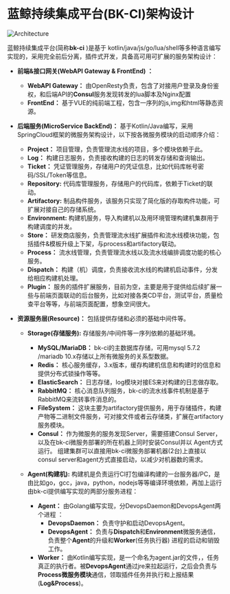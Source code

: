 # 蓝鲸持续集成平台(BK-CI)架构设计

![Architecture](../resource/img/architecture.png)

蓝鲸持续集成平台(简称**bk-ci** )是基于 kotlin/java/js/go/lua/shell等多种语言编写实现的，采用完全前后分离，插件式开发，具备高可用可扩展的服务架构设计：

- **前端&接口网关(WebAPI Gateway & FrontEnd) ：**

  - **WebAPI Gateway：** 由OpenResty负责，包含了对接用户登录及身份鉴权，和后端API的**Consul**服务发现转发的lua脚本及Nginx配置
  - **FrontEnd：** 基于VUE的纯前端工程，包含一序列的js,img和html等静态资源。

- **后端服务(MicroService BackEnd)：** 基于Kotlin/Java编写，采用SpringCloud框架的微服务架构设计，以下按各微服务模块的启动顺序介绍：

  - **Project：** 项目管理，负责管理流水线的项目，多个模块依赖于此。
  - **Log：** 构建日志服务，负责接收构建的日志的转发存储和查询输出。
  - **Ticket：** 凭证管理服务，存储用户的凭证信息，比如代码库帐号密码/SSL/Token等信息。
  - **Repository:** 代码库管理服务，存储用户的代码库，依赖于Ticket的联动。
  - **Artifactory:** 制品构件服务，该服务只实现了简化版的存取构件功能，可扩展对接自己的存储系统。
  - **Environment:** 构建机服务，导入构建机以及用环境管理构建机集群用于构建调度的并发。
  - **Store：** 研发商店服务，负责管理流水线扩展插件和流水线模块功能，包括插件&模板升级上下架，与process和artifactory联动。
  - **Process：** 流水线管理，负责管理流水线以及流水线编排调度功能的核心服务。
  - **Dispatch：** 构建（机）调度，负责接收流水线的构建机启动事件，分发给相应构建机处理。
  - **Plugin：** 服务的插件扩展服务，目前为空，主要是用于提供给后续扩展一些与前端页面联动的后台服务，比如对接各类CD平台，测试平台，质量检查平台等等，与前端页面配置，想象空间很大。

- **资源服务层(Resource)：** 包括提供存储和必须的基础中间件等。
  - **Storage(存储服务):** 存储服务/中间件等一序列依赖的基础环境。
    - **MySQL/MariaDB：** bk-ci的主数据库存储，可用mysql 5.7.2 /mariadb 10.x存储以上所有微服务的关系型数据。
    - **Redis：** 核心服务缓存，3.x版本，缓存构建机信息和构建时的信息和提供分布式锁操作等等。
    - **ElasticSearch：** 日志存储，log模块对接ES来对构建的日志做存取。
    - **RabbitMQ：** 核心消息队列服务，bk-ci的流水线事件机制是基于RabbitMQ来流转事件消息的。
    - **FileSystem：** 这块主要为artifactory提供服务，用于存储插件，构建产物等二进制文件服务，可对接文件或者云存储类，扩展在artifactory服务模块。
    - **Consul：** 作为微服务的服务发现Server，需要搭建Consul Server， 以及在bk-ci微服务部署的所在机器上同时安装Consul并以 Agent方式运行。  组建集群可以直接用bk-ci微服务部署机器(2台)上直接以consul server和agent方式直接启动，以减少对机器数的需求。

  - **Agent(构建机):**   构建机是负责运行CI打包编译构建的一台服务器/PC，是由比如go，gcc，java，python，nodejs等等编译环境依赖，再加上运行由bk-ci提供编写实现的两部分服务进程：
    - **Agent：** 由Golang编写实现，分DevopsDaemon和DevopsAgent两个进程 ：
      - **DevopsDaemon：** 负责守护和启动DevopsAgent。
      - **DevopsAgent：** 负责与**Dispatch**和**Environment**微服务通信，负责整个**Agent**的升级和**Worker**(任务执行器) 进程的启动和销毁工作。
    - **Worker：** 由Kotlin编写实现，是一个命名为agent.jar的文件，，任务真正的执行者。被**DevopsAgent**通过jre来拉起运行，之后会负责与**Process微服务模块**通信，领取插件任务并执行和上报结果(**Log&Process**)。
